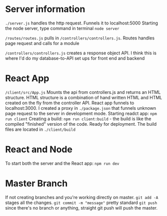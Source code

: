 # Server information #

`./server.js` handles the http request. Funnels it to localhost:5000
Starting the node server, type command in terminal `node server`

`/routes/routes.js` pulls in `/controllers/controllers.js`. 
Routes handles page request and calls for a module

`/controllers/controllers.js` creates a response object API. 
I think this is where I'd do my database-to-API set ups for front end and backend

# React App #
`/client/src/App.js`
Mounts the api from controllers.js and returns an HTML structure. HTML structure is a combination of hand written HTML and HTML created on the fly from the controller API.
React app funnels to localhost:3000. I created a proxy in `./package.json` that funnels unknown page request to the server in development mode.
Starting readct app: `npm run client`
Creating a build: `npm run client:build` - the build is like the compiled "finished" version of the code. Ready for deployment. The build files are located in `./client/build`


# React and Node #
To start both the server and the React app: `npm run dev`


# Master Branch #
If not creating branches and you're working directly on master.
`git add -A` stages all the changes.
`git commit -m "message"` pretty standard
`git push` since there's no branch or anything, straight git push will push the master.
